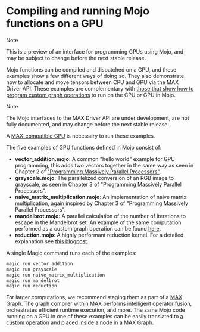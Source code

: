 # Compiling and running Mojo functions on a GPU

> [!NOTE]
> This is a preview of an interface for programming GPUs using Mojo,
> and may be subject to change before the next stable release.

Mojo functions can be compiled and dispatched on a GPU, and these examples
show a few different ways of doing so. They also demonstrate how to allocate
and move tensors between CPU and GPU via the MAX Driver API. These examples are
complementary with
[those that show how to program custom graph operations](../custom_ops/) to
run on the CPU or GPU in Mojo.

> [!NOTE]
> The Mojo interfaces to the MAX Driver API are under development, are
> not fully documented, and may change before the next stable release.

A [MAX-compatible GPU](https://docs.modular.com/max/faq/#gpu-requirements) is
necessary to run these examples.

The five examples of GPU functions defined in Mojo consist of:

- **vector_addition.mojo**: A common "hello world" example for GPU programming,
  this adds two vectors together in the same way as seen in Chapter 2 of
  ["Programming Massively Parallel Processors"](https://www.sciencedirect.com/book/9780323912310/programming-massively-parallel-processors).
- **grayscale.mojo**: The parallelized conversion of an RGB image to grayscale,
  as seen in Chapter 3 of "Programming Massively Parallel Processors".
- **naive_matrix_multiplication.mojo**: An implementation of naive matrix
  multiplication, again inspired by Chapter 3 of "Programming Massively
  Parallel Processors".
- **mandelbrot.mojo**: A parallel calculation of the number of iterations to
  escape in the Mandelbrot set. An example of the same computation performed as
  a custom graph operation can be found [here](../custom_ops/).
- **reduction.mojo**: A highly performant reduction kernel.
For a detailed explanation see [this blogpost](https://veitner.bearblog.dev/very-fast-vector-sum-without-cuda/).

A single Magic command runs each of the examples:

```sh
magic run vector_addition
magic run grayscale
magic run naive_matrix_multiplication
magic run mandelbrot
magic run reduction
```

For larger computations, we recommend staging them as part of a
[MAX Graph](https://docs.modular.com/max/tutorials/get-started-with-max-graph-in-python).
The graph compiler within MAX performs intelligent operator fusion,
orchestrates efficient runtime execution, and more. The same Mojo code running
on a GPU in one of these examples can be easily translated to
[a custom operation](https://docs.modular.com/max/tutorials/build-custom-ops)
and placed inside a node in a MAX Graph.
